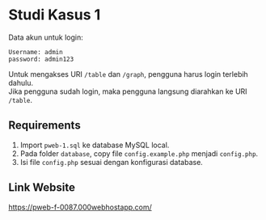 # Studi Kasus 1
Data akun untuk login:
```
Username: admin  
password: admin123 
``` 

Untuk mengakses URI `/table` dan `/graph`, pengguna harus login terlebih dahulu.  
Jika pengguna sudah login, maka pengguna langsung diarahkan ke URI `/table`.

## Requirements
1. Import `pweb-1.sql` ke database MySQL local.
2. Pada folder `database`, copy file `config.example.php` menjadi `config.php`.
3. Isi file `config.php` sesuai dengan konfigurasi database.

## Link Website
https://pweb-f-0087.000webhostapp.com/
